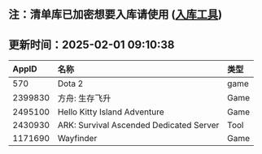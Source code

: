 ## 注：清单库已加密想要入库请使用 ([入库工具](https://github.com/BlankTMing/ManifestAutoUpdate/releases))

## 更新时间：2025-02-01 09:10:38
| AppID | 名称 | 类型  |
| :-------------------- | :----------------------------- | :----------- |
| 570 | Dota 2| game |
| 2399830 | 方舟: 生存飞升| Game |
| 2495100 | Hello Kitty Island Adventure| Game |
| 2430930 | ARK: Survival Ascended Dedicated Server| Tool |
| 1171690 | Wayfinder| Game |

